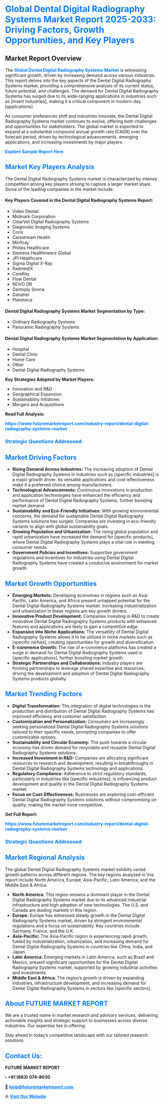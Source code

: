 <h1 style="color: #007BFF;">Global Dental Digital Radiography Systems Market Report 2025-2033: Driving Factors, Growth Opportunities, and Key Players</h1>

<section id="overview">
<h2>Market Report Overview</h2>
<p>The <a href="https://www.futuremarketreport.com/industry-report/dental-digital-radiography-systems-market" style="color: #007BFF; text-decoration: none;"><strong>Global Dental Digital Radiography Systems Market</strong></a> is witnessing significant growth, driven by increasing demand across various industries. This report delves into the key aspects of the Dental Digital Radiography Systems market, providing a comprehensive analysis of its current status, future potential, and challenges. The demand for Dental Digital Radiography Systems has surged due to its wide-ranging applications in industries such as [insert industries], making it a critical component in modern-day [applications].</p>
<p>As consumer preferences shift and industries innovate, the Dental Digital Radiography Systems market continues to evolve, offering both challenges and opportunities for stakeholders. The global market is expected to expand at a substantial compound annual growth rate (CAGR) over the forecast period, driven by technological advancements, emerging applications, and increasing investments by major players.</p>
</section>

<section id="overview">
<p><a href="https://www.futuremarketreport.com/request-sample/reportId=127283" style="color: #007BFF; text-decoration: none;"><strong>Explore Sample Report Here</strong></a></p>
</section>

<section id="key-players">
<h2 style="color: #007BFF;">Market Key Players Analysis</h2>
<p>The Dental Digital Radiography Systems market is characterized by intense competition among key players striving to capture a larger market share. Some of the leading companies in the market include:</p>
<h4>Key Players Covered in the Dental Digital Radiography Systems Report:</h4>
<ul><li>Video Dental</li><li>Midmark Corporation</li><li>ClearVet Digital Radiography Systems</li><li>Diagnostic Imaging Systems</li><li>Corix</li><li>Carestream Health</li><li>MinXray</li><li>Philips Healthcare</li><li>Siemens Healthineers Global</li><li>JPI Healthcare</li><li>Sigma Digital X-Ray</li><li>RadmediX</li><li>CareRay</li><li>Flow Dental</li><li>NOVO DR</li><li>Dentsply Sirona</li><li>Danaher</li><li>Planmeca</li></ul>
<h4>Dental Digital Radiography Systems Market Segmentation by Type:</h4>
<ul><li>Ordinary Radiography Systems</li><li>Panoramic Radiography Systems</li></ul>

<h4>Dental Digital Radiography Systems Market Segmentation by Application:</h4>
<ul><li>Hospital</li><li>Dental Clinic</li><li>Home Care</li><li>Other</li><li>Dental Digital Radiography Systems</li></ul>
<p><strong>Key Strategies Adopted by Market Players:</strong></p>
<ul>
<li>Innovation and R&D</li>
<li>Geographical Expansion</li>
<li>Sustainability Initiatives</li>
<li>Mergers and Acquisitions</li>
</ul>
</section>

<section>
<p><strong>Read Full Analysis: </strong></p><a href="https://www.futuremarketreport.com/industry-report/dental-digital-radiography-systems-market" style="color: #007BFF; text-decoration: none;"><strong>https://www.futuremarketreport.com/industry-report/dental-digital-radiography-systems-market</strong></a>
<h3 style="color: #007BFF;">Strategic Questions Addressed:</h3>
</section>

<section id="driving-factors">
<h2 style="color: #007BFF;">Market Driving Factors</h2>
<ul>
<li><strong>Rising Demand Across Industries:</strong> The increasing adoption of Dental Digital Radiography Systems in industries such as [specific industries] is a major growth driver. Its versatile applications and cost-effectiveness make it a preferred choice among manufacturers.</li>
<li><strong>Technological Advancements:</strong> Continuous innovations in production and application technologies have enhanced the efficiency and performance of Dental Digital Radiography Systems, further boosting market demand.</li>
<li><strong>Sustainability and Eco-Friendly Initiatives:</strong> With growing environmental concerns, the demand for sustainable Dental Digital Radiography Systems solutions has surged. Companies are investing in eco-friendly variants to align with global sustainability goals.</li>
<li><strong>Growing Population and Urbanization:</strong> The rising global population and rapid urbanization have increased the demand for [specific products], where Dental Digital Radiography Systems plays a vital role in meeting consumer needs.</li>
<li><strong>Government Policies and Incentives:</strong> Supportive government regulations and incentives for industries using Dental Digital Radiography Systems have created a conducive environment for market growth.</li>
</ul>
</section>

<section id="growth-opportunities">
<h2 style="color: #007BFF;">Market Growth Opportunities</h2>
<ul>
<li><strong>Emerging Markets:</strong> Developing economies in regions such as Asia-Pacific, Latin America, and Africa present untapped potential for the Dental Digital Radiography Systems market. Increasing industrialization and urbanization in these regions are key growth drivers.</li>
<li><strong>Innovative Product Development:</strong> Companies investing in R&D to create innovative Dental Digital Radiography Systems products with enhanced features and applications are likely to gain a competitive edge.</li>
<li><strong>Expansion into Niche Applications:</strong> The versatility of Dental Digital Radiography Systems allows it to be utilized in niche markets such as [specific niches], creating opportunities for growth and diversification.</li>
<li><strong>E-commerce Growth:</strong> The rise of e-commerce platforms has created a surge in demand for Dental Digital Radiography Systems used in [specific applications], further boosting market growth.</li>
<li><strong>Strategic Partnerships and Collaborations:</strong> Industry players are forming partnerships to leverage shared expertise and resources, driving the development and adoption of Dental Digital Radiography Systems products globally.</li>
</ul>
</section>

<section id="trending-factors">
<h2 style="color: #007BFF;">Market Trending Factors</h2>
<ul>
<li><strong>Digital Transformation:</strong> The integration of digital technologies in the production and distribution of Dental Digital Radiography Systems has improved efficiency and customer satisfaction.</li>
<li><strong>Customization and Personalization:</strong> Consumers are increasingly seeking personalized Dental Digital Radiography Systems solutions tailored to their specific needs, prompting companies to offer customizable options.</li>
<li><strong>Sustainability and Circular Economy:</strong> The push towards a circular economy has driven demand for recyclable and reusable Dental Digital Radiography Systems solutions.</li>
<li><strong>Increased Investment in R&D:</strong> Companies are allocating significant resources to research and development, resulting in breakthroughs in Dental Digital Radiography Systems technology and applications.</li>
<li><strong>Regulatory Compliance:</strong> Adherence to strict regulatory standards, particularly in industries like [specific industries], is influencing product development and quality in the Dental Digital Radiography Systems market.</li>
<li><strong>Focus on Cost-Effectiveness:</strong> Businesses are exploring cost-efficient Dental Digital Radiography Systems solutions without compromising on quality, making the market more competitive.</li>
</ul>
</section>

<section>
<p><strong>Get Full Report: </strong></p><a href="https://www.futuremarketreport.com/industry-report/dental-digital-radiography-systems-market" style="color: #007BFF; text-decoration: none;"><strong>https://www.futuremarketreport.com/industry-report/dental-digital-radiography-systems-market</strong></a>
<h3 style="color: #007BFF;">Strategic Questions Addressed:</h3>
</section>


<section id="regional-analysis">
<h2 style="color: #007BFF;">Market Regional Analysis</h2>
<p>The global Dental Digital Radiography Systems market exhibits varied growth patterns across different regions. The key regions analyzed in this report include North America, Europe, Asia-Pacific, Latin America, and the Middle East & Africa:</p>
<ul>
<li><strong>North America:</strong> This region remains a dominant player in the Dental Digital Radiography Systems market due to its advanced industrial infrastructure and high adoption of new technologies. The U.S. and Canada are leading markets in this region.</li>
<li><strong>Europe:</strong> Europe has witnessed steady growth in the Dental Digital Radiography Systems market, driven by stringent environmental regulations and a focus on sustainability. Key countries include Germany, France, and the U.K.</li>
<li><strong>Asia-Pacific:</strong> The Asia-Pacific region is experiencing rapid growth, fueled by industrialization, urbanization, and increasing demand for Dental Digital Radiography Systems in countries like China, India, and Japan.</li>
<li><strong>Latin America:</strong> Emerging markets in Latin America, such as Brazil and Mexico, present significant opportunities for the Dental Digital Radiography Systems market, supported by growing industrial activities and investments.</li>
<li><strong>Middle East & Africa:</strong> The region’s growth is driven by expanding industries, infrastructure development, and increasing demand for Dental Digital Radiography Systems in sectors like [specific sectors].</li>
</ul>
</section>

<footer>
<h2 style="color: #007BFF;">About FUTURE MARKET REPORT</h2>
<p>We are a trusted name in market research and advisory services, delivering actionable insights and strategic support to businesses across diverse industries. Our expertise lies in offering:</p>

<p>Stay ahead in today’s competitive landscape with our tailored research solutions.</p>

<h2 style="color: #007BFF;">Contact Us:</h2>
<p><strong>FUTURE MARKET REPORT</strong></p>
<p>📞 <strong>+91 (883) 074-8030</strong></p>
<p>📧 <strong><a href="mailto:help@futuremarketreport.com" style="color: #007BFF;">help@futuremarketreport.com</a></strong></p>
<p>🌐 <strong><a href="https://www.futuremarketreport.com/" style="color: #007BFF;">Visit Our Website</a></strong></p>
</footer>
